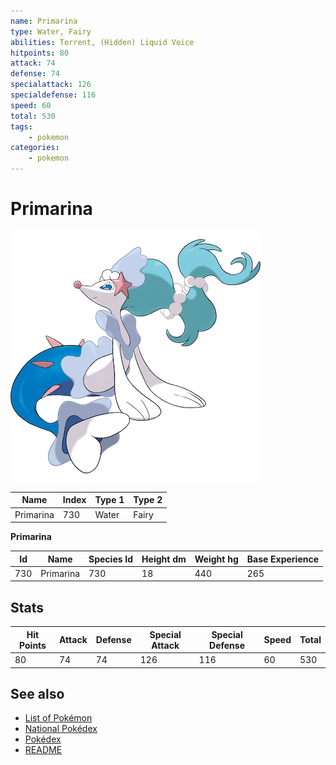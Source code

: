 ```yaml
---
name: Primarina
type: Water, Fairy
abilities: Torrent, (Hidden) Liquid Voice
hitpoints: 80
attack: 74
defense: 74
specialattack: 126
specialdefense: 116
speed: 60
total: 530
tags:
    - pokemon
categories:
    - pokemon
---
```


# Primarina


![Primarina](images/730.png)

| **Name** | **Index** | **Type 1** | **Type 2** |
|----|----|----|----|
| Primarina | 730 | Water | Fairy  |

**Primarina** 




| **Id** | **Name** | **Species Id** | **Height dm** | **Weight hg** | **Base Experience** |
|--------|----------|----------------|------------|------------|---------------------|
| 730 | Primarina | 730 | 18 | 440 | 265 |



## Stats

| **Hit Points** | **Attack** | **Defense** | **Special Attack** | **Special Defense** | **Speed** | **Total** |
|----------------|------------|-------------|--------------------|---------------------|-----------|-----------|
| 80 | 74 | 74 | 126 | 116 | 60 | 530 |

## See also

- [List of Pokémon](../pokemon.md)
- [National Pokédex](../national_pokedex.md)
- [Pokédex](../pokedex.md)
- [README](../README.md)
